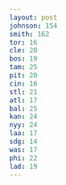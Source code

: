 ```yaml
---
layout: post
johnson: 154
smith: 162
tor: 16
cle: 20
bos: 19
tam: 25
pit: 20
cin: 16
stl: 21
atl: 17
bal: 25
kan: 24
nyy: 24
laa: 17
sdg: 14
was: 17
phi: 22
lad: 19
---
```

